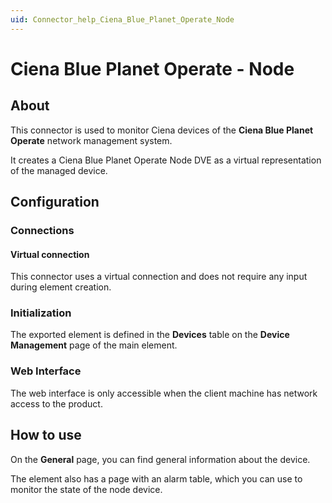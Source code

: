 ```yaml
---
uid: Connector_help_Ciena_Blue_Planet_Operate_Node
---
```


# Ciena Blue Planet Operate - Node

## About

This connector is used to monitor Ciena devices of the **Ciena Blue Planet Operate** network management system.

It creates a Ciena Blue Planet Operate Node DVE as a virtual representation of the managed device.

## Configuration

### Connections

#### Virtual connection

This connector uses a virtual connection and does not require any input during element creation.

### Initialization

The exported element is defined in the **Devices** table on the **Device Management** page of the main element.

### Web Interface

The web interface is only accessible when the client machine has network access to the product.

## How to use

On the **General** page, you can find general information about the device.

The element also has a page with an alarm table, which you can use to monitor the state of the node device.